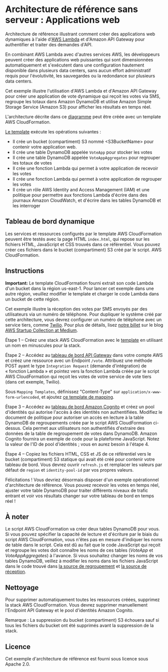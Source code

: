 # Architecture de référence sans serveur : Applications web

Architecture de référence illustrant comment créer des applications web dynamiques à l'aide d'[AWS Lambda](http://aws.amazon.com/lambda/) et d'Amazon API Gateway pour authentifier et traiter des demandes d'API.

En combinant AWS Lambda avec d'autres services AWS, les développeurs peuvent créer des applications web puissantes qui sont dimensionnées automatiquement et s'exécutent dans une configuration hautement disponible dans plusieurs data centers, sans aucun effort administratif requis pour l'évolutivité, les sauvegardes ou la redondance sur plusieurs data centers.

Cet exemple illustre l'utilisation d'AWS Lambda et d'Amazon API Gateway pour créer une application de vote dynamique qui reçoit les votes via SMS, regroupe les totaux dans Amazon DynamoDB et utilise Amazon Simple Storage Service (Amazon S3) pour afficher les résultats en temps réel.

L'architecture décrite dans ce [diagramme](https://s3.amazonaws.com/awslambda-reference-architectures/web-app/lambda-refarch-webapp.pdf) peut être créée avec un template AWS CloudFormation.

[Le template](https://s3.amazonaws.com/awslambda-reference-architectures/web-app/lambda_webapp.template) exécute les opérations suivantes :

- Il crée un bucket (compartiment) S3 nommé &lt;S3BucketName\> pour contenir votre application web.
- Il crée une table DynamoDB appelée `VoteApp` pour stocker les votes
- Il crée une table DynamoDB appelée `VoteAppAggregates` pour regrouper les totaux de votes
- Il crée une fonction Lambda qui permet à votre application de recevoir les votes
- Il crée une fonction Lambda qui permet à votre application de regrouper les votes
- Il crée un rôle AWS Identity and Access Management (IAM) et une politique pour permettre aux fonctions Lambda d'écrire dans des journaux Amazon CloudWatch, et d'écrire dans les tables DynamoDB et les interroger

## Tableau de bord dynamique

Les services et ressources configurés par le template AWS CloudFormation peuvent être testés avec la page HTML `index.html`, qui repose sur les fichiers HTML, JavaScript et CSS trouvés dans ce référentiel. Vous pouvez créer ces fichiers dans le bucket (compartiment) S3 créé par le script. AWS CloudFormation.

## Instructions
**Important:** Le template CloudFormation fourni extrait son code Lambda d'un bucket dans la région us-east-1. Pour lancer cet exemple dans une autre région, veuillez modifier le template et charger le code Lambda dans un bucket de cette région. 

Cet exemple illustre la réception des votes par SMS envoyés par des utilisateurs via un numéro de téléphone. Pour dupliquer le système créé par cette architecture, vous devrez configurer un numéro de téléphone avec un service tiers, comme [Twilio](http://twilio.com). Pour plus de détails, lisez [notre billet](https://medium.com/aws-activate-startup-blog/building-dynamic-dashboards-using-aws-lambda-and-amazon-dynamodb-streams-part-ii-b2d883bebde5) sur le blog [AWS Startup Collection at Medium](https://medium.com/aws-activate-startup-blog).

Étape 1 – Créez une stack AWS CloudFormation avec le [template](https://s3.amazonaws.com/awslambda-reference-architectures/web-app/lambda_webapp.template) en utilisant un nom en minuscules pour la stack.

Étape 2 – Accédez au [tableau de bord API Gateway](https://console.aws.amazon.com/apigateway/home) dans votre compte AWS et créez une ressource avec un Endpoint `/vote`. Attribuez une méthode POST ayant le type `Integration Request` (demande d'intégration) de « fonction Lambda » et pointez vers la fonction Lambda créée par le script AWS CloudFormation qui reçoit les votes de votre service de vote tiers (dans cet exemple, Twilio).

Sous `Mapping Templates`, définissez "Content-Type" sur `application/x-www-form-urlencoded`, et ajoutez [ce template de mapping](apigateway-mappingtemplate.txt).

Étape 3 – Accédez au [tableau de bord Amazon Cognito](https://console.aws.amazon.com/cognito/home) et créez un pool d'identités qui autorise l'accès à des identités non authentifiées. Modifiez le document de politique pour autoriser un accès en lecture à la table DynamoDB de regroupements créée par le script AWS CloudFormation ci-dessus. Cela permet aux utilisateurs non authentifiés d'extraire des données de la table de regroupement de votes dans DynamoDB. Amazon Cognito fournira un exemple de code pour la plateforme JavaScript. Notez la valeur de l'ID de pool d'identités ; vous en aurez besoin à l'étape 4.

Étape 4 – Copiez les fichiers HTML, CSS et JS de ce référentiel vers le bucket (compartiment) S3 statique qui avait été créé pour contenir votre tableau de bord. Vous devrez ouvrir `refresh.js` et remplacer les valeurs par défaut de `region` et `identity-pool-id` par vos propres valeurs.

Félicitations ! Vous devriez désormais disposer d'un exemple opérationnel d'architecture de référence. Vous pouvez recevoir les votes en temps réel, ajuster votre table DynamoDB pour traiter différents niveaux de trafic entrant et voir vos résultats changer sur votre tableau de bord en temps réel !

## À noter

Le script AWS CloudFormation va créer deux tables DynamoDB pour vous. Si vous pouvez spécifier la capacité de lecture et d'écriture par le biais du script AWS CloudFormation, vous n'êtes pas en mesure d'indiquer les noms de table dans le script. Cela est dû au fait que le code JavaScript qui reçoit et regroupe les votes doit connaître les noms de ces tables (_VoteApp_ et _VoteAppAggregates_) à l'avance. Si vous souhaitez changer les noms de vos tables DynamoDB, veillez à modifier les noms dans les fichiers JavaScript dans le code trouvé dans [la source de regroupement](/lambda-functions/aggregate-votes/) et [la source de réception](/lambda-functions/receive-vote/).

## Nettoyage

Pour supprimer automatiquement toutes les ressources créées, supprimez la stack AWS CloudFormation. Vous devrez supprimer manuellement l'Endpoint API Gateway et le pool d'identités Amazon Cognito.

Remarque : La suppression du bucket (compartiment) S3 échouera sauf si tous les fichiers du bucket ont été supprimés avant la suppression de la stack.

## Licence

Cet exemple d'architecture de référence est fourni sous licence sous Apache 2.0.
